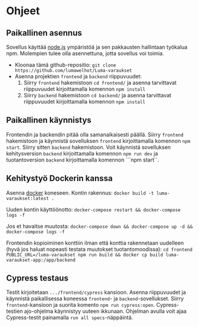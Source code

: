 # Ohjeet

## Paikallinen asennus
Sovellus käyttää [node.js](nodejs.org/) ympäristöä ja
sen pakkausten hallintaan työkalua npm.
Molempien tulee olla asennettuna, jotta sovellus voi toimia.
  * Kloonaa tämä github-repositio: ```git clone https://github.com/lumawelhot/Luma-varaukset```
  * Asenna projektien `frontend` ja `backend` riippuvuudet:
    1. Siirry `frontend` hakemistoon ```cd frontend/``` ja asenna tarvittavat riippuvuudet kirjoittamalla komennon ```npm install```
    2. Siirry `backend` hakemistoon ```cd backend/``` ja asenna tarvittavat riippuvuudet kirjoittamalla komennon ```npm install```

## Paikallinen käynnistys
Frontendin ja backendin pitää olla samanaikaisesti päällä.
Siirry `frontend` hakemistoon ja käynnistä sovelluksen `frontend`  kirjoittamalla komennon ```npm start```.
Siirry sitten `backend` hakemistoon.
Voit käynnistä sovelluksen kehitysversion `backend` kirjoittamalla komennon ```npm run dev``` ja
tuotantoversion `backend` kirjoittamalla komennon ```npm start``.

## Kehitystyö Dockerin kanssa
Asenna [docker](https://docs.docker.com/engine/install/) koneseen.
Kontin rakennus:
```docker build -t luma-varaukset:latest .```

Uuden kontin käyttöönotto:
```docker-compose restart && docker-compose logs -f```

Jos et havaitse muutosta:
```docker-compose down && docker-compose up -d && docker-compose logs -f```

Frontendin kopioiminen konttiin ilman että konttia rakennetaan uudelleen (hyvä jos haluat nopeasti testata muutokset tuotantomoodissa):
```cd frontend```
```PUBLIC_URL=/luma-varaukset npm run build && docker cp build luma-varaukset-app:/app/backend```

## Cypress testaus
Testit kirjoitetaan `.../frontend/cypress` kansioon.
Asenna riippuvuudet ja käynnistä paikallisessa koneessa `frontend`- ja `backend`-sovellukset.
Siirry `frontend`-kansioon ja suorita komento `npm run cypress:open`.
Cypress-testien ajo-ohjelma käynnistyy uuteen ikkunaan.
Ohjelman avulla voit ajaa Cypress-testit painamalla ```run all specs```-näppäintä.